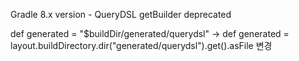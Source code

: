 
Gradle 8.x version - QueryDSL getBuilder deprecated

def generated = "$buildDir/generated/querydsl" -> def generated = layout.buildDirectory.dir("generated/querydsl").get().asFile 변경

